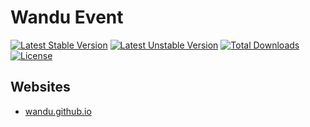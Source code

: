 Wandu Event
===

[![Latest Stable Version](https://poser.pugx.org/wandu/event/v/stable.svg)](https://packagist.org/packages/wandu/event)
[![Latest Unstable Version](https://poser.pugx.org/wandu/event/v/unstable.svg)](https://packagist.org/packages/wandu/event)
[![Total Downloads](https://poser.pugx.org/wandu/event/downloads.svg)](https://packagist.org/packages/wandu/event)
[![License](https://poser.pugx.org/wandu/event/license.svg)](https://packagist.org/packages/wandu/event)

## Websites

- [wandu.github.io](https://wandu.github.io)
